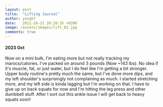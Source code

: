 ```yaml
---
layout: post
title:  "Lifting Journal"
author: yongh7
date:   2012-10-21 20:20:35 +0200
image: /assets/images/lift_02.jpg
comments: true
---
```


#### 2023 Oct 

Now on a mini bulk, I'm eating more but not really tracking my marocs/calories. I've packed on around 3 pounds (Now ~143 lbs). No idea if it's muscle, fat, or just water, but I do feel like I'm getting a bit stronger. Upper body routine's pretty much the same, but I've done more dips, and my left shoulder's surprisingly not complaining as much. I started stretching more, and my left side is kinda lagging but I'm working on that. I have to give up on back squats for now and I'm hitting the leg press and other dumbbell stuff. After I sort out this ankle issue I will get back to heavy squats soon!

